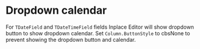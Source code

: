# Dropdown calendar

For `TDateField` and `TDateTimeField` fields Inplace Editor will show dropdown button to show dropdown calendar. Set `Column.ButtonStyle` to cbsNone to prevent showing the dropdown button and calendar.